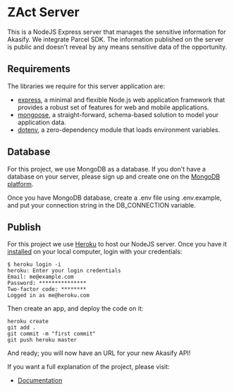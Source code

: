 # ZAct Server

This is a NodeJS Express server that manages the sensitive information for Akasify. We integrate Parcel SDK. The information published on the server is public and doesn't reveal by any means sensitive data of the opportunity.

## Requirements

The libraries we require for this server application are:

* [express](https://expressjs.com/), a minimal and flexible Node.js web application framework that provides a robust set of features for web and mobile applications.
* [mongoose](https://mongoosejs.com/), a straight-forward, schema-based solution to model your application data.
* [dotenv](https://github.com/motdotla/dotenv), a zero-dependency module that loads environment variables.

## Database

For this project, we use MongoDB as a database. If you don't have a database on your server, please sign up and create one on the [MongoDB platform](https://www.mongodb.com/).

Once you have MongoDB database, create a .env file using .env.example, and put your connection string in the DB_CONNECTION variable.

## Publish

For this project we use [Heroku](https://www.heroku.com/) to host our NodeJS server. Once you have it [installed](https://devcenter.heroku.com/articles/heroku-cli) on your local computer, login with your credentials:

```
$ heroku login -i
heroku: Enter your login credentials
Email: me@example.com
Password: ***************
Two-factor code: ********
Logged in as me@heroku.com
```

Then create an app, and deploy the code on it:
```
heroku create
git add .
git commit -m "first commit"
git push heroku master
```

And ready; you will now have an URL for your new Akasify API!

If you want a full explanation of the project, please visit:

* [Documentation](https://nestorbonilla.gitbook.io/akasify/)